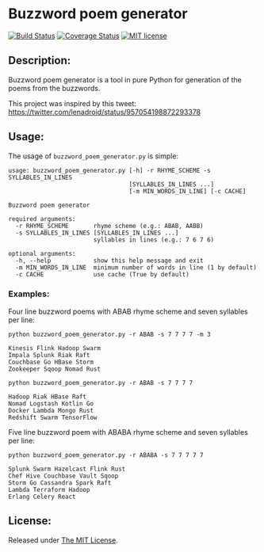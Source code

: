 # Buzzword poem generator

[![Build Status](https://travis-ci.org/delimitry/buzzword_poem_generator.svg?branch=master)](https://travis-ci.org/delimitry/buzzword_poem_generator)
[![Coverage Status](https://coveralls.io/repos/github/delimitry/buzzword_poem_generator/badge.svg?branch=master)](https://coveralls.io/github/delimitry/buzzword_poem_generator?branch=master)
[![MIT license](http://img.shields.io/badge/license-MIT-brightgreen.svg)](https://github.com/delimitry/buzzword_poem_generator/blob/master/LICENSE)

Description:
------------

Buzzword poem generator is a tool in pure Python for generation of the poems from the buzzwords.

This project was inspired by this tweet: https://twitter.com/lenadroid/status/957054198872293378

Usage:
------
The usage of `buzzword_poem_generator.py` is simple:
```
usage: buzzword_poem_generator.py [-h] -r RHYME_SCHEME -s SYLLABLES_IN_LINES
                                  [SYLLABLES_IN_LINES ...]
                                  [-m MIN_WORDS_IN_LINE] [-c CACHE]

Buzzword poem generator

required arguments:
  -r RHYME_SCHEME       rhyme scheme (e.g.: ABAB, AABB)
  -s SYLLABLES_IN_LINES [SYLLABLES_IN_LINES ...]
                        syllables in lines (e.g.: 7 6 7 6)

optional arguments:
  -h, --help            show this help message and exit
  -m MIN_WORDS_IN_LINE  minimum number of words in line (1 by default)
  -c CACHE              use cache (True by default)
```

### Examples:

Four line buzzword poems with ABAB rhyme scheme and seven syllables per line:

`python buzzword_poem_generator.py -r ABAB -s 7 7 7 7 -m 3`

```
Kinesis Flink Hadoop Swarm
Impala Splunk Riak Raft
Couchbase Go HBase Storm
Zookeeper Sqoop Nomad Rust
```

`python buzzword_poem_generator.py -r ABAB -s 7 7 7 7`

```
Hadoop Riak HBase Raft
Nomad Logstash Kotlin Go
Docker Lambda Mongo Rust
Redshift Swarm TensorFlow
```

Five line buzzword poem with ABABA rhyme scheme and seven syllables per line:

`python buzzword_poem_generator.py -r ABABA -s 7 7 7 7 7`

```
Splunk Swarm Hazelcast Flink Rust
Chef Hive Couchbase Vault Sqoop
Storm Go Cassandra Spark Raft
Lambda Terraform Hadoop
Erlang Celery React
```

License:
--------
Released under [The MIT License](https://github.com/delimitry/buzzword_poem_generator/blob/master/LICENSE).
